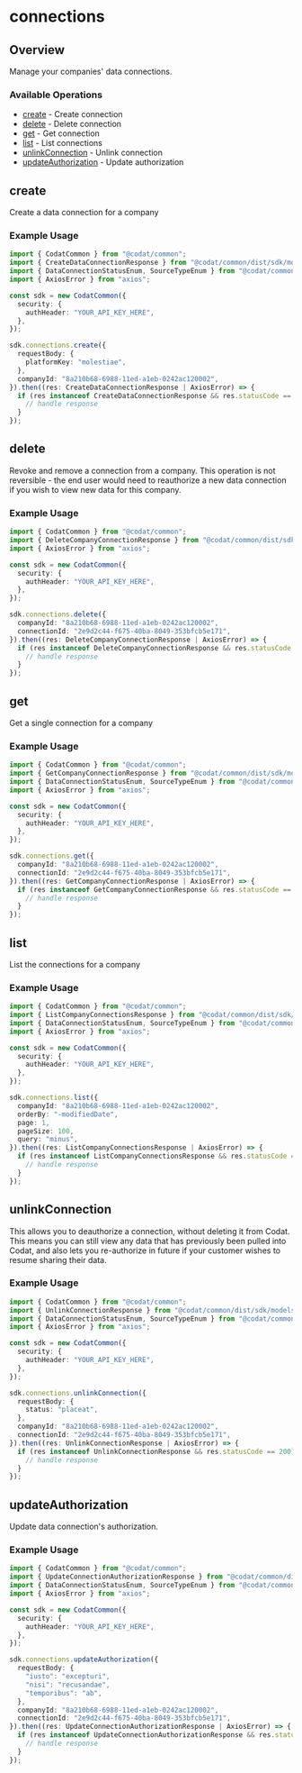 # connections

## Overview

Manage your companies' data connections.

### Available Operations

* [create](#create) - Create connection
* [delete](#delete) - Delete connection
* [get](#get) - Get connection
* [list](#list) - List connections
* [unlinkConnection](#unlinkconnection) - Unlink connection
* [updateAuthorization](#updateauthorization) - Update authorization

## create

Create a data connection for a company

### Example Usage

```typescript
import { CodatCommon } from "@codat/common";
import { CreateDataConnectionResponse } from "@codat/common/dist/sdk/models/operations";
import { DataConnectionStatusEnum, SourceTypeEnum } from "@codat/common/dist/sdk/models/shared";
import { AxiosError } from "axios";

const sdk = new CodatCommon({
  security: {
    authHeader: "YOUR_API_KEY_HERE",
  },
});

sdk.connections.create({
  requestBody: {
    platformKey: "molestiae",
  },
  companyId: "8a210b68-6988-11ed-a1eb-0242ac120002",
}).then((res: CreateDataConnectionResponse | AxiosError) => {
  if (res instanceof CreateDataConnectionResponse && res.statusCode == 200) {
    // handle response
  }
});
```

## delete

Revoke and remove a connection from a company.
This operation is not reversible - the end user would need to reauthorize a new data connection if you wish to view new data for this company.

### Example Usage

```typescript
import { CodatCommon } from "@codat/common";
import { DeleteCompanyConnectionResponse } from "@codat/common/dist/sdk/models/operations";
import { AxiosError } from "axios";

const sdk = new CodatCommon({
  security: {
    authHeader: "YOUR_API_KEY_HERE",
  },
});

sdk.connections.delete({
  companyId: "8a210b68-6988-11ed-a1eb-0242ac120002",
  connectionId: "2e9d2c44-f675-40ba-8049-353bfcb5e171",
}).then((res: DeleteCompanyConnectionResponse | AxiosError) => {
  if (res instanceof DeleteCompanyConnectionResponse && res.statusCode == 200) {
    // handle response
  }
});
```

## get

Get a single connection for a company

### Example Usage

```typescript
import { CodatCommon } from "@codat/common";
import { GetCompanyConnectionResponse } from "@codat/common/dist/sdk/models/operations";
import { DataConnectionStatusEnum, SourceTypeEnum } from "@codat/common/dist/sdk/models/shared";
import { AxiosError } from "axios";

const sdk = new CodatCommon({
  security: {
    authHeader: "YOUR_API_KEY_HERE",
  },
});

sdk.connections.get({
  companyId: "8a210b68-6988-11ed-a1eb-0242ac120002",
  connectionId: "2e9d2c44-f675-40ba-8049-353bfcb5e171",
}).then((res: GetCompanyConnectionResponse | AxiosError) => {
  if (res instanceof GetCompanyConnectionResponse && res.statusCode == 200) {
    // handle response
  }
});
```

## list

List the connections for a company

### Example Usage

```typescript
import { CodatCommon } from "@codat/common";
import { ListCompanyConnectionsResponse } from "@codat/common/dist/sdk/models/operations";
import { DataConnectionStatusEnum, SourceTypeEnum } from "@codat/common/dist/sdk/models/shared";
import { AxiosError } from "axios";

const sdk = new CodatCommon({
  security: {
    authHeader: "YOUR_API_KEY_HERE",
  },
});

sdk.connections.list({
  companyId: "8a210b68-6988-11ed-a1eb-0242ac120002",
  orderBy: "-modifiedDate",
  page: 1,
  pageSize: 100,
  query: "minus",
}).then((res: ListCompanyConnectionsResponse | AxiosError) => {
  if (res instanceof ListCompanyConnectionsResponse && res.statusCode == 200) {
    // handle response
  }
});
```

## unlinkConnection

This allows you to deauthorize a connection, without deleting it from Codat. This means you can still view any data that has previously been pulled into Codat, and also lets you re-authorize in future if your customer wishes to resume sharing their data.

### Example Usage

```typescript
import { CodatCommon } from "@codat/common";
import { UnlinkConnectionResponse } from "@codat/common/dist/sdk/models/operations";
import { DataConnectionStatusEnum, SourceTypeEnum } from "@codat/common/dist/sdk/models/shared";
import { AxiosError } from "axios";

const sdk = new CodatCommon({
  security: {
    authHeader: "YOUR_API_KEY_HERE",
  },
});

sdk.connections.unlinkConnection({
  requestBody: {
    status: "placeat",
  },
  companyId: "8a210b68-6988-11ed-a1eb-0242ac120002",
  connectionId: "2e9d2c44-f675-40ba-8049-353bfcb5e171",
}).then((res: UnlinkConnectionResponse | AxiosError) => {
  if (res instanceof UnlinkConnectionResponse && res.statusCode == 200) {
    // handle response
  }
});
```

## updateAuthorization

Update data connection's authorization.

### Example Usage

```typescript
import { CodatCommon } from "@codat/common";
import { UpdateConnectionAuthorizationResponse } from "@codat/common/dist/sdk/models/operations";
import { DataConnectionStatusEnum, SourceTypeEnum } from "@codat/common/dist/sdk/models/shared";
import { AxiosError } from "axios";

const sdk = new CodatCommon({
  security: {
    authHeader: "YOUR_API_KEY_HERE",
  },
});

sdk.connections.updateAuthorization({
  requestBody: {
    "iusto": "excepturi",
    "nisi": "recusandae",
    "temporibus": "ab",
  },
  companyId: "8a210b68-6988-11ed-a1eb-0242ac120002",
  connectionId: "2e9d2c44-f675-40ba-8049-353bfcb5e171",
}).then((res: UpdateConnectionAuthorizationResponse | AxiosError) => {
  if (res instanceof UpdateConnectionAuthorizationResponse && res.statusCode == 200) {
    // handle response
  }
});
```
